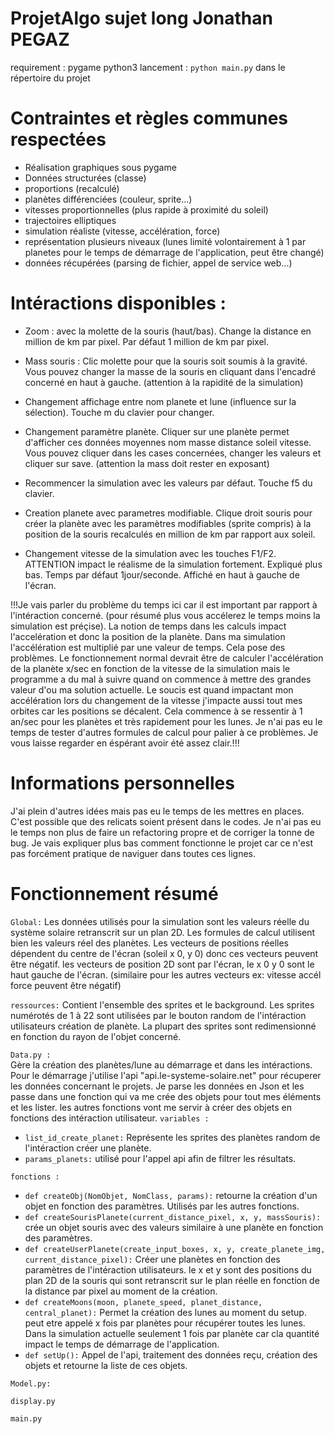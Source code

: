 # ProjetAlgo sujet long Jonathan PEGAZ

requirement : pygame python3
lancement : `python main.py` dans le répertoire du projet 

# Contraintes et règles communes respectées
- Réalisation graphiques sous pygame
- Données structurées (classe)
- proportions (recalculé)
- planètes différenciées (couleur, sprite...)
- vitesses proportionnelles (plus rapide à proximité du soleil)
- trajectoires elliptiques
- simulation réaliste (vitesse, accélération, force)
- représentation plusieurs niveaux (lunes limité volontairement à 1 par planetes pour le temps de démarrage de l'application, peut être changé)
- données récupérées (parsing de fichier, appel de service web...)

# Intéractions disponibles :
- Zoom : avec la molette de la souris (haut/bas). Change la distance en million de km par pixel. Par défaut 1 million de km par pixel.

- Mass souris : Clic molette pour que la souris soit soumis à la gravité. Vous pouvez changer la masse de la souris en cliquant dans l'encadré concerné en haut à gauche. (attention à la rapidité de la simulation)

- Changement affichage entre nom planete et lune (influence sur la sélection). Touche m du clavier pour changer.

- Changement paramètre planète. Cliquer sur une planète permet d'afficher ces données moyennes nom masse distance soleil vitesse. Vous pouvez cliquer dans les cases concernées, changer les valeurs et cliquer sur save. (attention la mass doit rester en exposant)

- Recommencer la simulation avec les valeurs par défaut. Touche f5 du clavier.

- Creation planete avec parametres modifiable. Clique droit souris pour créer la planète avec les paramètres modifiables (sprite compris) à la position de la souris recalculés en million de km par rapport aux soleil. 

- Changement vitesse de la simulation avec les touches F1/F2. ATTENTION impact le réalisme de la simulation fortement. Expliqué plus bas. Temps par défaut 1jour/seconde. Affiché en haut à gauche de l'écran. 

!!!Je vais parler du problème du temps ici car il est important par rapport à l'intéraction concerné. (pour résumé plus vous accélerez le temps moins la simulation est préçise).
La notion de temps dans les calculs impact l'accelération et donc la position de la planète. Dans ma simulation l'accélération est multiplié par une valeur de temps. Cela pose des problèmes. Le fonctionnement normal devrait être de calculer l'accélération de la planète x/sec en fonction de la vitesse de la simulation mais le programme a du mal à suivre quand on commence à mettre des grandes valeur d'ou ma solution actuelle. Le soucis est quand impactant mon accélération lors du changement de la vitesse j'impacte aussi tout mes orbites car les positions se décalent. Cela commence à se ressentir à 1 an/sec pour les planètes et très rapidement pour les lunes. Je n'ai pas eu le temps de tester d'autres formules de calcul pour palier à ce problèmes. Je vous laisse regarder en éspérant avoir été assez clair.!!!

# Informations personnelles
J'ai plein d'autres idées mais pas eu le temps de les mettres en places. C'est possible que des relicats soient présent dans le codes. Je n'ai pas eu le temps non plus de faire un refactoring propre et de corriger la tonne de bug. Je vais expliquer plus bas comment fonctionne le projet car ce n'est pas forcément pratique de naviguer dans toutes ces lignes.

# Fonctionnement résumé
`Global:` Les données utilisés pour la simulation sont les valeurs réelle du système solaire retranscrit sur un plan 2D. Les formules de calcul utilisent bien les valeurs réel des planètes.
Les vecteurs de positions réelles dépendent du centre de l'écran (soleil x 0, y 0) donc ces vecteurs peuvent être négatif.  les vecteurs de position 2D sont par l'écran, le x 0 y 0 sont le haut gauche de l'écran. (similaire pour les autres vecteurs ex: vitesse accél force peuvent être négatif)


`ressources:` Contient l'ensemble des sprites et le background. Les sprites numérotés de 1 à 22 sont utilisées par le bouton random de l'intéraction utilisateurs création de planète. La plupart des sprites sont redimensionné en fonction du rayon de l'objet concerné.


`Data.py :`  
    Gère la création des planètes/lune au démarrage et dans les intéractions.
    Pour le démarrage j'utilise l'api "api.le-systeme-solaire.net" pour récuperer les données concernant le projets. Je parse les données en Json et les passe dans une fonction qui va me crée des objets pour tout mes éléments et les lister. 
    les autres fonctions vont me servir à créer des objets en fonctions des intéraction utilisateur.
`variables :`
- `list_id_create_planet:` 
    Représente les sprites des planètes random de l'intéraction créer une planète.
- `params_planets:` 
    utilisé pour l'appel api afin de filtrer les résultats.

`fonctions :`
- `def createObj(NomObjet, NomClass, params):`
    retourne la création d'un objet en fonction des paramètres. Utilisés par les autres fonctions.
- `def createSourisPlanete(current_distance_pixel, x, y, massSouris):`
    crée un objet souris avec des valeurs similaire à une planète en fonction des paramètres.
- `def createUserPlanete(create_input_boxes, x, y, create_planete_img, current_distance_pixel):`
    Créer une planètes en fonction des paramètres de l'intéraction utilisateurs. le x et y sont des positions du plan 2D de la souris qui sont retranscrit sur le plan réelle en fonction de la distance par pixel au moment de la création.
- `def createMoons(moon, planete_speed, planet_distance, central_planet):`
    Permet la création des lunes au moment du setup. peut etre appelé x fois par planètes pour récupérer toutes les lunes. Dans la simulation actuelle seulement 1 fois par planète car cla quantité impact le temps de démarrage de l'application.
- `def setUp():`
    Appel de l'api, traitement des données reçu, création des objets et retourne la liste de ces objets.


`Model.py:`


`display.py`


`main.py`


